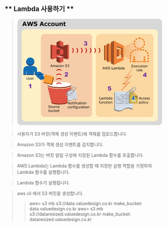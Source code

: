 ** Lambda 사용하기 ** 
-----

> ![메뉴](https://github.com/dockerdongjin/aws-network-examples/blob/master/case14/images/img00.png)

> 사용자가 S3 버킷(객체 생성 이벤트)에 객체를 업로드합니다.

> Amazon S3가 객체 생성 이벤트를 감지합니다.

> Amazon S3는 버킷 알림 구성에 지정된 Lambda 함수를 호출합니다.

> AWS Lambda는 Lambda 함수를 생성할 때 지정한 실행 역할을 가정하여 Lambda 함수를 실행합니다.

> Lambda 함수가 실행됩니다.



> aws cli 에서 S3 버킷을 생성합니다.
>> aws> s3 mb s3://data.valuedesign.co.kr
>> make_bucket: data.valuedesign.co.kr
>> aws> s3 mb s3://dataresized.valuedesign.co.kr
>> make_bucket: dataresized.valuedesign.co.kr

